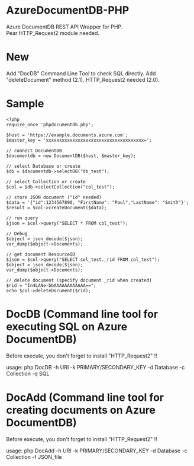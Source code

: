 AzureDocumentDB-PHP
===================

Azure DocumentDB REST API Wrapper for PHP.  
Pear HTTP_Request2 module needed.


New
===================
Add "DocDB" Command Line Tool to check SQL directly.
Add "deleteDocument" method (2.1).
HTTP_Request2 needed (2.0).


Sample
===================


    <?php
    require_once 'phpdocumentdb.php';
      
    $host = 'https://example.documents.azure.com';
    $master_key = 'xxxxxxxxxxxxxxxxxxxxxxxxxxxxxxxxxxxxx=';
    
    // connect DocumentDB
    $documentdb = new DocumentDB($host, $master_key);
    
    // select Database or create
    $db = $documentdb->selectDB("db_test");
    
    // select Collection or create
    $col = $db->selectCollection("col_test");

    // store JSON document ("id" needed)
    $data = '{"id":1234567890, "FirstName": "Paul","LastName": "Smith"}';
    $result = $col->createDocument($data);
    
    // run query
    $json = $col->query("SELECT * FROM col_test");
    
    // Debug
    $object = json_decode($json);
    var_dump($object->Documents);

    // get document ResourceID
    $json = $col->query("SELECT col_test._rid FROM col_test");
    $object = json_decode($json);
    var_dump($object->Documents);

    // delete document (specify document _rid when created)
    $rid = "In4LANe-bbAAAAAAAAAAAA==";
    echo $col->deleteDocument($rid);


DocDB (Command line tool for executing SQL on Azure DocumentDB)
===================
Before execute, you don't forget to install "HTTP_Request2" !!

usage: php DocDB -h URI -k PRIMARY/SECONDARY_KEY -d Database -c Collection -q SQL


DocAdd (Command line tool for creating documents on Azure DocumentDB)
===================
Before execute, you don't forget to install "HTTP_Request2" !!

usage: php DocAdd -h URI -k PRIMARY/SECONDARY_KEY -d Database -c Collection -f JSON_file

